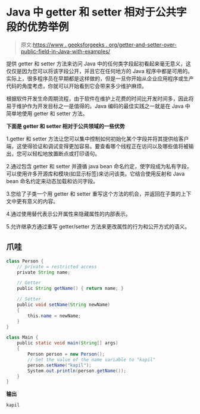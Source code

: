 # Java 中 getter 和 setter 相对于公共字段的优势举例

> 原文:[https://www . geeksforgeeks . org/getter-and-setter-over-public-field-in-Java-with-examples/](https://www.geeksforgeeks.org/advantages-of-getter-and-setter-over-public-fields-in-java-with-examples/)

提供 getter 和 setter 方法来访问 Java 中的任何类字段起初看起来毫无意义，这仅仅是因为您可以将该字段公开，并且它在任何地方的 Java 程序中都是可用的。实际上，很多程序员在早期都是这样做的，但是一旦你开始从企业应用程序或生产代码的角度考虑，你就可以开始看到它会带来多少维护麻烦。

根据软件开发生命周期流程，由于软件在维护上花费的时间比开发时间多，因此将易于维护作为开发目标之一是值得的。Java 编码的最佳实践之一就是在 Java 中简单地使用 getter 和 setter 方法。

**下面是 getter 和 setter 相对于公共领域的一些优势**

1.getter 和 setter 方法让您可以集中控制如何初始化某个字段并将其提供给客户端，这使得验证和调试变得更加容易。要查看哪个线程正在访问以及哪些值将被输出，您可以轻松地放置断点或打印语句。

2.通过包含 getter 和 setter 并遵循 java bean 命名约定，使字段成为私有字段，可以使用许多开源库和模块(如显示标签)来访问该类。它结合使用反射和 Java bean 命名约定来动态加载和访问字段。

3.您给了子类一个用 getter 和 setter 重写这个方法的机会，并返回在子类的上下文中更有意义的内容。

4.通过使用替代表示公开属性来隐藏属性的内部表示。

5.允许继承方通过重写 getter/setter 方法来更改属性的行为和公开方式的语义。

## 爪哇

```java
class Person {
    // private = restricted access
    private String name;

    // Getter
    public String getName() { return name; }

    // Setter
    public void setName(String newName)
    {
        this.name = newName;
    }
}

class Main {
    public static void main(String[] args)
    {
        Person person = new Person();
        // Set the value of the name variable to "kapil"
        person.setName("kapil");
        System.out.println(person.getName());
    }
}
```

**输出**

```java
kapil

```